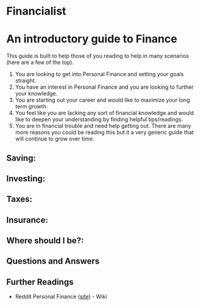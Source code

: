 # Financialist
# An introductory guide to Finance

This guide is built to help those of you reading to help in many scenarios (here are a few of the top). 
1. You are looking to get into Personal Finance and setting your goals straight. 
2. You have an interest in Personal Finance and you are looking to further your knowledge. 
3. You are starting out your career and would like to maximize your long term growth. 
4. You feel like you are lacking any sort of financial knowledge and would like to deepen your understanding by finding helpful tips/readings. 
5. You are in financial trouble and need help getting out. 
There are many more reasons you could be reading this but it a very generic guide that will continue to grow over time. 
 
## Saving:

 
## Investing:

 
## Taxes:

 
## Insurance:

 
## Where should I be?:


## Questions and Answers


## Further Readings
* Reddit Personal Finance ([site](https://www.reddit.com/r/personalfinance/wiki/index)) - Wiki
